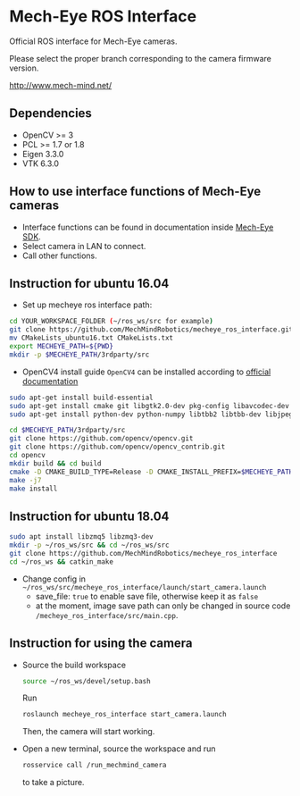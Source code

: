 # Mech-Eye ROS Interface

Official ROS interface for Mech-Eye cameras.

Please select the proper branch corresponding to the camera firmware version.

<http://www.mech-mind.net/>

## Dependencies

- OpenCV   >= 3
- PCL      >= 1.7 or 1.8
- Eigen    3.3.0
- VTK      6.3.0

## How to use interface functions of Mech-Eye cameras

- Interface functions can be found in documentation inside [Mech-Eye SDK](https://www.mech-mind.com/download/CameraSDK.html).
- Select camera in LAN to connect.
- Call other functions.

## Instruction for ubuntu 16.04

- Set up mecheye ros interface path:

```bash
cd YOUR_WORKSPACE_FOLDER (~/ros_ws/src for example)
git clone https://github.com/MechMindRobotics/mecheye_ros_interface.git && cd mecheye_ros_interface
mv CMakeLists_ubuntu16.txt CMakeLists.txt
export MECHEYE_PATH=${PWD}
mkdir -p $MECHEYE_PATH/3rdparty/src
```

- OpenCV4 install guide
`OpenCV4` can be installed according to [official documentation](https://docs.opencv.org/4.1.1/d7/d9f/tutorial_linux_install.html)

```bash
sudo apt-get install build-essential
sudo apt-get install cmake git libgtk2.0-dev pkg-config libavcodec-dev libavformat-dev libswscale-dev
sudo apt-get install python-dev python-numpy libtbb2 libtbb-dev libjpeg-dev libpng-dev libtiff-dev libjasper-dev libdc1394-22-dev

cd $MECHEYE_PATH/3rdparty/src
git clone https://github.com/opencv/opencv.git
git clone https://github.com/opencv/opencv_contrib.git
cd opencv
mkdir build && cd build
cmake -D CMAKE_BUILD_TYPE=Release -D CMAKE_INSTALL_PREFIX=$MECHEYE_PATH/3rdparty/opencv4 ..
make -j7
make install
```

## Instruction for ubuntu 18.04

``` bash
sudo apt install libzmq5 libzmq3-dev
mkdir -p ~/ros_ws/src && cd ~/ros_ws/src
git clone https://github.com/MechMindRobotics/mecheye_ros_interface
cd ~/ros_ws && catkin_make
```

- Change config in `~/ros_ws/src/mecheye_ros_interface/launch/start_camera.launch`
  - save_file: `true` to enable save file, otherwise keep it as `false`
  - at the moment, image save path can only be changed in source code `/mecheye_ros_interface/src/main.cpp`.

## Instruction for using the camera

- Source the build workspace

  ```bash
  source ~/ros_ws/devel/setup.bash
  ```

  Run

  ```bash
  roslaunch mecheye_ros_interface start_camera.launch 
  ```

  Then, the camera will start working.
- Open a new terminal, source the workspace and run

  ```bash
  rosservice call /run_mechmind_camera
  ```
  
  to take a picture.
